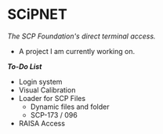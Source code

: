 # SCiPNET
*The SCP Foundation's direct terminal access.*
- A project I am currently working on.

***To-Do List***
- Login system
- Visual Calibration
- Loader for SCP Files
  - Dynamic files and folder
  - SCP-173 / 096
- RAISA Access
